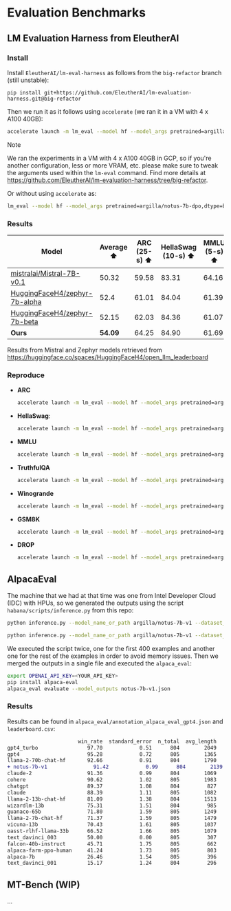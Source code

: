 # Evaluation Benchmarks

## LM Evaluation Harness from EleutherAI 

### Install

Install `EleutherAI/lm-eval-harness` as follows from the `big-refactor` branch (still unstable):

`pip install git+https://github.com/EleutherAI/lm-evaluation-harness.git@big-refactor`

Then we run it as it follows using `accelerate` (we ran it in a VM with 4 x A100 40GB):

```bash
accelerate launch -m lm_eval --model hf --model_args pretrained=argilla/notus-7b-dpo,dtype=bfloat16 --tasks <TASK> --batch_size <BATCH_SIZE> --num_fewshot <NUM_FEW_SHOT> --output_path <OUTPUT_PATH>
```

> [!NOTE]
> We ran the experiments in a VM with 4 x A100 40GB in GCP, so if you're another configuration, less or more VRAM, etc. please make sure to tweak the arguments used within the `lm-eval` command. Find more details at https://github.com/EleutherAI/lm-evaluation-harness/tree/big-refactor.

Or without using `accelerate` as:

```bash
lm_eval --model hf --model_args pretrained=argilla/notus-7b-dpo,dtype=bfloat16 --tasks <TASK> --batch_size <BATCH_SIZE> --num_fewshot <NUM_FEW_SHOT> --output_path <OUTPUT_PATH>
```

### Results

| Model | Average ⬆️ | ARC (25-s) ⬆️ | HellaSwag (10-s) ⬆️ | MMLU (5-s) ⬆️ | TruthfulQA (MC2) (0-s) ⬇️ | Winogrande (5-s) ⬇️ | GSM8K (5-s) ⬆️ | DROP (3-s) ⬇️ |
| --- | --- | --- | --- | --- | --- | --- | --- | --- |
|[mistralai/Mistral-7B-v0.1](https://huggingface.co/mistralai/Mistral-7B-v0.1) | 50.32 | 59.58 | 83.31 | 64.16 | 42.15 | 78.37 | 18.12 | 6.14 |
|[HuggingFaceH4/zephyr-7b-alpha](https://huggingface.co/HuggingFaceH4/zephyr-7b-alpha) | 52.4 | 61.01 | 84.04 | 61.39 | 57.9 | 78.61 | 14.03 | 9.82 |
|[HuggingFaceH4/zephyr-7b-beta](https://huggingface.co/HuggingFaceH4/zephyr-7b-beta) | 52.15 | 62.03 | 84.36 | 61.07 | 57.45 | 77.74 | 12.74 | 9.66 |
| **Ours** | **54.09** | 64.25 | 84.90 | 61.69 | 52.77 | 74.51 | 39.5 | 0.98 |

Results from Mistral and Zephyr models retrieved from https://huggingface.co/spaces/HuggingFaceH4/open_llm_leaderboard

### Reproduce

* **ARC**
    ```bash
    accelerate launch -m lm_eval --model hf --model_args pretrained=argilla/notus-7b-dpo,dtype=bfloat16 --tasks arc_challenge --batch_size 8 --num_fewshot 25 --output_path arc_results
    ```
* **HellaSwag**:
    ```bash
    accelerate launch -m lm_eval --model hf --model_args pretrained=argilla/notus-7b-dpo,dtype=bfloat16 --tasks hellaswag --batch_size 8 --num_fewshot 10 --output_path hellaswag_results
    ```
* **MMLU**
    ```bash
    accelerate launch -m lm_eval --model hf --model_args pretrained=argilla/notus-7b-dpo,dtype=bfloat16 --tasks mmlu --batch_size 4 --num_fewshot 5 --output_path mmlu_results
    ```
* **TruthfulQA**
    ```bash
    accelerate launch -m lm_eval --model hf --model_args pretrained=argilla/notus-7b-dpo,dtype=bfloat16 --tasks truthfulqa --batch_size 8 --num_fewshot 0 --output_path truthfulqa_results
    ```
* **Winogrande**
    ```bash
    accelerate launch -m lm_eval --model hf --model_args pretrained=argilla/notus-7b-dpo,dtype=bfloat16 --tasks winogrande --batch_size 8 --num_fewshot 5 --output_path winogrande_results
    ```
* **GSM8K**
    ```bash
    accelerate launch -m lm_eval --model hf --model_args pretrained=argilla/notus-7b-dpo,dtype=bfloat16 --tasks gsm8k --batch_size 8 --num_fewshot 5 --output_path gsm8k_results
    ```
* **DROP**
    ```bash
    accelerate launch -m lm_eval --model hf --model_args pretrained=argilla/notus-7b-dpo,dtype=bfloat16 --tasks drop --batch_size 2 --num_fewshot 3 --output_path drop_results
    ```

## AlpacaEval

The machine that we had at that time was one from Intel Developer Cloud (IDC) with HPUs, so we generated the outputs using the script `habana/scripts/inference.py` from this repo:

```sh
python inference.py --model_name_or_path argilla/notus-7b-v1 --dataset_name tatsu-lab/alpaca_eval --dataset_subset alpaca_eval --dataset_split "eval[:400]" --dataset_column instruction --max_new_tokens 2048 --output_file notus-7b-v1-1.jsonl
```

```sh
python inference.py --model_name_or_path argilla/notus-7b-v1 --dataset_name tatsu-lab/alpaca_eval --dataset_subset alpaca_eval --dataset_split "eval[400:]" --dataset_column instruction --max_new_tokens 2048 --output_file notus-7b-v1-2.jsonl
```

We executed the script twice, one for the first 400 examples and another one for the rest of the examples in order to avoid memory issues. Then we merged the outputs in a single file and executed the `alpaca_eval`:

```sh
export OPENAI_API_KEY=<YOUR_API_KEY>
pip install alpaca-eval
alpaca_eval evaluate --model_outputs notus-7b-v1.json
```

### Results

Results can be found in `alpaca_eval/annotation_alpaca_eval_gpt4.json` and `leaderboard.csv`:

```diff
                       win_rate  standard_error  n_total  avg_length
gpt4_turbo                97.70            0.51      804        2049
gpt4                      95.28            0.72      805        1365
llama-2-70b-chat-hf       92.66            0.91      804        1790
+ notus-7b-v1               91.42            0.99      804        2139
claude-2                  91.36            0.99      804        1069
cohere                    90.62            1.02      805        1983
chatgpt                   89.37            1.08      804         827
claude                    88.39            1.11      805        1082
llama-2-13b-chat-hf       81.09            1.38      804        1513
wizardlm-13b              75.31            1.51      804         985
guanaco-65b               71.80            1.59      805        1249
llama-2-7b-chat-hf        71.37            1.59      805        1479
vicuna-13b                70.43            1.61      805        1037
oasst-rlhf-llama-33b      66.52            1.66      805        1079
text_davinci_003          50.00            0.00      805         307
falcon-40b-instruct       45.71            1.75      805         662
alpaca-farm-ppo-human     41.24            1.73      805         803
alpaca-7b                 26.46            1.54      805         396
text_davinci_001          15.17            1.24      804         296
```


## MT-Bench (WIP)

...
